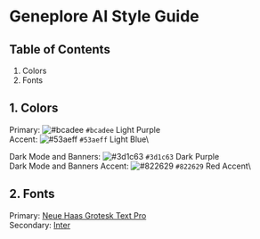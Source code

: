 # Geneplore AI Style Guide

## Table of Contents
 1. Colors
 1. Fonts

## 1. Colors

Primary: ![#bcadee](https://placehold.it/15/bcadee/bcadee?text=+) `#bcadee` Light Purple\
Accent: ![#53aeff](https://placehold.it/15/53aeff/53aeff?text=+) `#53aeff` Light Blue\

Dark Mode and Banners: ![#3d1c63](https://placehold.it/15/3d1c63/3d1c63?text=+) `#3d1c63` Dark Purple\
Dark Mode and Banners Accent: ![#822629](https://placehold.it/15/822629/822629?text=+) `#822629` Red Accent\

## 2. Fonts

Primary: [Neue Haas Grotesk Text Pro](https://learn.microsoft.com/en-us/typography/font-list/neue-haas-grotesk-text-pro)\
Secondary: [Inter](https://fonts.google.com/specimen/Inter)

